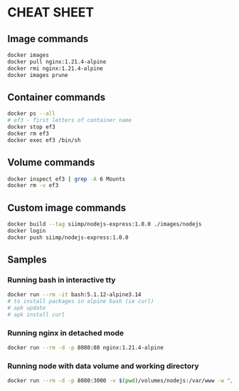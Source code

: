 # CHEAT SHEET

## Image commands
```bash
docker images
docker pull nginx:1.21.4-alpine
docker rmi nginx:1.21.4-alpine
docker images prune
```

## Container commands
```bash
docker ps --all
# ef3 - first letters of container name
docker stop ef3
docker rm ef3
docker exec ef3 /bin/sh
```

## Volume commands
```bash
docker inspect ef3 | grep -A 6 Mounts
docker rm -v ef3
```

## Custom image commands
```bash
docker build --tag siimp/nodejs-express:1.0.0 ./images/nodejs
docker login
docker push siimp/nodejs-express:1.0.0
```

## Samples

### Running bash in interactive tty
```bash
docker run --rm -it bash:5.1.12-alpine3.14
# to install packages in alpine bash (ie curl)
# apk update
# apk install curl
```

### Running nginx in detached mode
```bash
docker run --rm -d -p 8080:80 nginx:1.21.4-alpine
```

### Running node with data volume and working directory
```bash
docker run --rm -d -p 8080:3000 -v $(pwd)/volumes/nodejs:/var/www -w "/var/www" node:17.3.0-alpine3.12 node app.js
```





